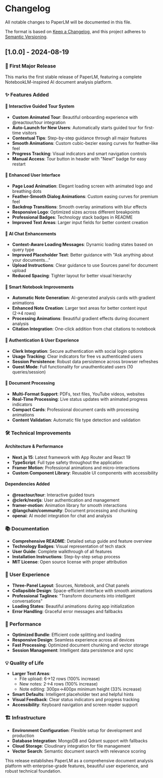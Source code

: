 # Changelog

All notable changes to PaperLM will be documented in this file.

The format is based on [Keep a Changelog](https://keepachangelog.com/en/1.0.0/),
and this project adheres to [Semantic Versioning](https://semver.org/spec/v2.0.0.html).

## [1.0.0] - 2024-08-19

### 🎉 First Major Release

This marks the first stable release of PaperLM, featuring a complete NotebookLM-inspired AI document analysis platform.

### ✨ Features Added

#### 🎯 Interactive Guided Tour System
- **Custom Animated Tour**: Beautiful onboarding experience with @reactour/tour integration
- **Auto-Launch for New Users**: Automatically starts guided tour for first-time visitors
- **Contextual Tips**: Step-by-step guidance through all major features
- **Smooth Animations**: Custom cubic-bezier easing curves for feather-like feel
- **Progress Tracking**: Visual indicators and smart navigation controls
- **Manual Access**: Tour button in header with "New!" badge for easy restart

#### 🎨 Enhanced User Interface
- **Page Load Animation**: Elegant loading screen with animated logo and breathing dots
- **Feather-Smooth Dialog Animations**: Custom easing curves for premium feel
- **Backdrop Transitions**: Smooth overlay animations with blur effects
- **Responsive Logo**: Optimized sizes across different breakpoints
- **Professional Badges**: Technology stack badges in README
- **Improved Text Areas**: Larger input fields for better content creation

#### 🤖 AI Chat Enhancements
- **Context-Aware Loading Messages**: Dynamic loading states based on query type
- **Improved Placeholder Text**: Better guidance with "Ask anything about your documents..."
- **Upload Instructions**: Clear guidance to use Sources panel for document upload
- **Reduced Spacing**: Tighter layout for better visual hierarchy

#### 📝 Smart Notebook Improvements
- **Automatic Note Generation**: AI-generated analysis cards with gradient animations
- **Enhanced Note Creation**: Larger text areas for better content input (2→4 rows)
- **Processing Animations**: Beautiful gradient effects during document analysis
- **Citation Integration**: One-click addition from chat citations to notebook

#### 🔐 Authentication & User Experience
- **Clerk Integration**: Secure authentication with social login options
- **Usage Tracking**: Clear indicators for free vs authenticated users
- **Session Persistence**: Robust data persistence across browser refreshes
- **Guest Mode**: Full functionality for unauthenticated users (10 queries/session)

#### 📄 Document Processing
- **Multi-Format Support**: PDFs, text files, YouTube videos, websites
- **Real-Time Processing**: Live status updates with animated progress indicators
- **Compact Cards**: Professional document cards with processing animations
- **Content Validation**: Automatic file type detection and validation

### 🛠️ Technical Improvements

#### Architecture & Performance
- **Next.js 15**: Latest framework with App Router and React 19
- **TypeScript**: Full type safety throughout the application
- **Framer Motion**: Professional animations and micro-interactions
- **Custom Component Library**: Reusable UI components with accessibility

#### Dependencies Added
- **@reactour/tour**: Interactive guided tours
- **@clerk/nextjs**: User authentication and management
- **framer-motion**: Animation library for smooth interactions
- **@langchain/community**: Document processing and chunking
- **openai**: AI model integration for chat and analysis

### 📚 Documentation
- **Comprehensive README**: Detailed setup guide and feature overview
- **Technology Badges**: Visual representation of tech stack
- **User Guide**: Complete walkthrough of all features
- **Installation Instructions**: Step-by-step setup process
- **MIT License**: Open source license with proper attribution

### 🎯 User Experience
- **Three-Panel Layout**: Sources, Notebook, and Chat panels
- **Collapsible Design**: Space-efficient interface with smooth animations
- **Professional Taglines**: "Transform documents into intelligent conversations"
- **Loading States**: Beautiful animations during app initialization
- **Error Handling**: Graceful error messages and fallbacks

### 🚀 Performance
- **Optimized Bundle**: Efficient code splitting and loading
- **Responsive Design**: Seamless experience across all devices
- **Fast Processing**: Optimized document chunking and vector storage
- **Session Management**: Intelligent data persistence and sync

### 💡 Quality of Life
- **Larger Text Areas**: 
  - File upload: 6→12 rows (100% increase)
  - New notes: 2→4 rows (100% increase)
  - Note editing: 300px→400px minimum height (33% increase)
- **Smart Defaults**: Intelligent placeholder text and helpful hints
- **Visual Feedback**: Clear status indicators and progress tracking
- **Accessibility**: Keyboard navigation and screen reader support

### 🏗️ Infrastructure
- **Environment Configuration**: Flexible setup for development and production
- **Database Integration**: MongoDB and Qdrant support with fallbacks
- **Cloud Storage**: Cloudinary integration for file management
- **Vector Search**: Semantic document search with relevance scoring

This release establishes PaperLM as a comprehensive document analysis platform with enterprise-grade features, beautiful user experience, and robust technical foundation.